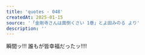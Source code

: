 ```yaml
---
title: 'quotes - 048'
createdAt: 2025-01-15
source: '「金剛寺さんは面倒くさい 1巻」とよ田みのる より'
description: ''
---
```

瞬間ッ!!! 誰もが皆幸福だったッ!!!!